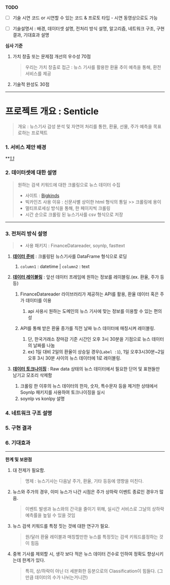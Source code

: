 **TODO**

- [ ] 기술 시연 코드 or 시연할 수 있는 코드 & 프로토 타입 - 시연 동영상으로도 가능
- [ ] 기술설명서 : 배경, 데이터셋 설명, 전처리 방식 설명, 알고리즘, 네트워크 구조, 구현 결과, 기대효과 설명



**심사 기준**

1. 가치 창출 또는 문제점 개선의 우수성 70점

   > 우리는 가치 창출로 접근 : 뉴스 기사를 활용한 환율 추이 예측을 통해, 환전 서비스를 제공

2. 기술적 완성도 30점

----





# 프로젝트 개요 : Senticle

> 개요 : 뉴스기사 감성 분석 및 자연어 처리를 통한, 환율, 선물, 주가 예측을 목표로하는 프로젝트

### 1. 서비스 제안 배경

**<u>*1.1 *</u>**

### 2. 데이터셋에 대한 설명

> 원하는 검색 키워드에 대한 크롤링으로 뉴스 데이터 수집
>
> - 사이트 : [Bigkinds](https://www.bigkinds.or.kr/)
> - 빅카인즈 사용 이유 : 신문사별 상이한 html 형식의 통일 >> 크롤링에 용이
> - 멀티프로세싱 방식을 통해, 한 페이지씩 크롤링
> - 시간 순으로 크롤링 된 뉴스기사를 csv 형식으로 저장

---

### 3. 전처리 방식 설명

> - 사용 패키지 : FinanceDatareader, soynlp, fasttext

1. **<u>데이터 준비</u>** : 크롤링된 뉴스기사를 DataFrame 형식으로 로딩

   1. `column1` : datetime | `column2` : text

   

2. **<u>데이터 레이블링</u>** : 앞선 데이터 프레임에 원하는 정보를 레이블링.(ex. 환율, 주가 등등)

   1. FinanceDatareader 라이브러리가 제공하는 API를 활용, 환율 데이터 혹은 주가 데이터를 이용

      1. api 사용시 원하는 도메인의 뉴스 기사에 맞는 정보를 이용할 수 있는 편의성

   2. API를 통해 받은 환율 종가를 직전 날짜 뉴스 데이터에 매칭시켜 레이블링.

      1. 단, 한국거래소 장마감 기준 시간인 오후 3시 30분을 기점으로 뉴스 데이터의 날짜를 나눔
      2. ex) 1일 대비 2일의 환율이 상승일 경우(`Label :1`), 1일 오후3시30분~2일 오후 3시 30분 사이의 뉴스 데이터에 1로 레이블링. 

      

3. **<u>데이터 토크나이징</u>** : Raw data 상태의 뉴스 데이터에서 필요한 단어 및 표현들만 남기고 모조리 삭제함

   1. 크롤링 한 이후의 뉴스 데이터의 한자, 숫자, 특수문자 등을 제거한 상태에서 Soynlp 패키지를 사용하여 토크나이징을 실시
   2. soynlp vs konlpy 설명

### 4. 네트워크 구조 설명

### 5. 구현 결과

### 6. 기대효과

  

---

**한계 및 보완점**

1. 대 전제가 필요함. 

   >명제 : 뉴스기사는 다음날 주가, 환율, 기타 등등에 영향을 미친다.

2. 뉴스와 주가의 경우, 이미 뉴스가 나간 시점은 주가 상하락 이벤트 종료인 경우가 많음. 

   > 이벤트 발생과 뉴스와의 간극을 줄이기 위해, 실시간 서비스로 그날의 상하락 예측률을 높일 수 있을 것임

3. 뉴스 검색 키워드를 특정 짓는 것에 대한 연구가 필요.

   > 원/달러 환율 레이블과 매칭할만한 뉴스를 특정짓는 검색 키워드를정하는 것이 힘듬

4. 중복 기사를 제외할 시, 생각 보다 적은 뉴스 데이터 건수로 인하여 정확도 향상시키는데 한계가 있다. 

   > 특히, 상/하락이 아닌 더 세분화한 등분으로의 Classification이 힘들다. (그만큼 데이터의 수가 나뉘는거니깐)



